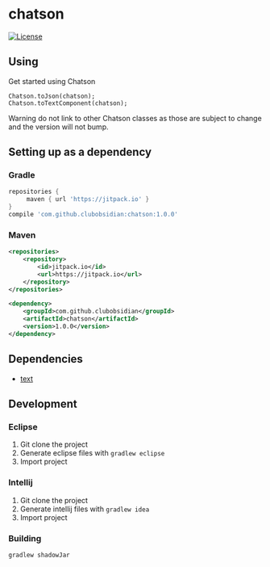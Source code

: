 # chatson
 
[![License](https://img.shields.io/badge/License-MIT-blue.svg)](https://opensource.org/licenses/MIT)

## Using

Get started using Chatson

```
Chatson.toJson(chatson);
Chatson.toTextComponent(chatson);
```

Warning do not link to other Chatson classes as those are subject to change and the version will not bump.

## Setting up as a dependency

### Gradle

``` groovy
repositories {
     maven { url 'https://jitpack.io' }
}
compile 'com.github.clubobsidian:chatson:1.0.0'
```

### Maven

``` xml
<repositories>
	<repository>
		<id>jitpack.io</id>
		<url>https://jitpack.io</url>
	</repository>
</repositories>

<dependency>
	<groupId>com.github.clubobsidian</groupId>
	<artifactId>chatson</artifactId>
	<version>1.0.0</version>
</dependency>
```

## Dependencies

* [text](https://github.com/KyoriPowered/text)

## Development

### Eclipse

1.  Git clone the project
2.  Generate eclipse files with `gradlew eclipse`
3.  Import project

### Intellij

1.  Git clone the project
2.  Generate intellij files with `gradlew idea`
3.  Import project

### Building

`gradlew shadowJar`
